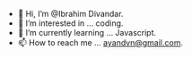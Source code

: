 - 👋 Hi, I’m @Ibrahim Divandar.
- 👀 I’m interested in ... coding.
- 🌱 I’m currently learning ... Javascript.
- 📫 How to reach me ... ayandvn@gmail.com.

